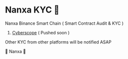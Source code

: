 # Nanxa KYC 💜
Nanxa Binance Smart Chain ( Smart Contract Audit & KYC )

1. [Cyberscope](https://cyberscope.io) ( Pushed soon )

Other KYC from other platforms will be notified ASAP

💜 Nanxa 💜
